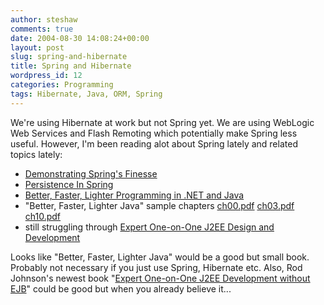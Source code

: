 ```yaml
---
author: steshaw
comments: true
date: 2004-08-30 14:08:24+00:00
layout: post
slug: spring-and-hibernate
title: Spring and Hibernate
wordpress_id: 12
categories: Programming
tags: Hibernate, Java, ORM, Spring
---
```


We're using Hibernate at work but not Spring yet. We are using WebLogic Web Services and Flash Remoting which potentially make Spring less useful. However, I'm been reading alot about Spring lately and related topics lately:

* [Demonstrating Spring's Finesse](http://www.onjava.com/lpt/a/4952)
* [Persistence In Spring](http://www.onjava.com/lpt/a/4976)
* [Better, Faster, Lighter Programming in .NET and Java](http://www.onjava.com/lpt/a/4953)
* "Better, Faster, Lighter Java" sample chapters [ch00.pdf](http://www.oreilly.com/catalog/bfljava/chapter/ch00.pdf) [ch03.pdf](http://www.oreilly.com/catalog/bfljava/chapter/ch03.pdf) [ch10.pdf](http://www.oreilly.com/catalog/bfljava/chapter/ch10.pdf)
* still struggling through [Expert One-on-One J2EE Design and Development](http://www.bookpool.com/.x/347xh3z5b1/sm/0764543857)

Looks like "Better, Faster, Lighter Java" would be a good but small book. Probably not necessary if you just use Spring, Hibernate etc. Also, Rod Johnson's newest book "[Expert One-on-One J2EE Development without EJB](http://www.wiley.com/WileyCDA/WileyTitle/productCd-0764558315.html)" could be good but when you already believe it...
